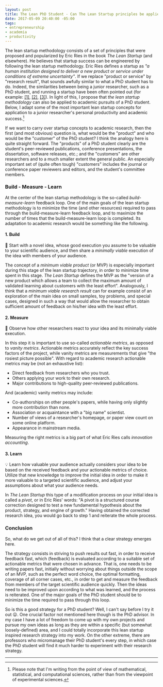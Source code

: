 ```yaml
---
layout: post
title: The Lean PhD Student - Can The Lean Startup principles be applied to personal productivity in graduate school?
date: 2017-05-09 20:40:00 -05:00
tags:
- entrepreneurship
- academia
- productivity
---
```


The lean startup methodology consists of a set of principles that were proposed and popularized by Eric Ries in the book *The Lean Startup* (and elsewhere). He believes that startup success can be engineered by following the lean startup methodology. Eric Ries defines a startup as *"a human institution designed to deliver a new product or service under conditions of extreme uncertainty"*. If we replace "product or service" by "research result", that sounds awfully similar to what a PhD student has to do. Indeed, the similarities between being a junior researcher, such as a PhD student, and running a startup have been often pointed out (for example: [[1]](http://pgbovine.net/research-and-startup.htm), [[2]](http://www.bench2business.com/5-ways-start-up-life-is-similar-to-academia/), [[3]](https://pragmaticstartup.wordpress.com/2011/02/21/similarities-between-an-entrepreneur-and-an-academic/)). In light of this, I propose that *the lean startup methodology* can also be applied to academic pursuits of a PhD student. Below, I adapt some of the most important lean startup concepts for application to a junior researcher's personal productivity and academic success.[^nonexperimental]

If we want to carry over startup concepts to academic research, then the first (and most obvious) question is, what would be the "product" and who would be the "customer" of the PhD student? I think the analogy here is quite straight forward. The "products" of a PhD student clearly are the student's peer-reviewed publications, conference presentations, the dissertation, software releases, etc.; and the "customers" are other researchers and to a much smaller extent the general public. An especially important set of (quite often tough) "customers" includes the journal or conference paper reviewers and editors, and the student's committee members.

### Build - Measure - Learn

At the center of the lean startup methodology is the so-called *build-measure-learn* feedback loop. One of the main goals of the lean startup methodology is to minimize the time (and other resources) required to pass through the build-measure-learn feedback loop, and to maximize the number of times that the build-measure-learn loop is completed. Its adaptation to academic research would be something like the following.

#### 1. Build

:hammer: Start with a novel idea, whose good execution you assume to be valuable to your scientific audience, and then share a *minimally viable* execution of the idea with members of your audience.

The concept of a *minimum viable product* (or MVP) is especially important during this stage of the lean startup trajectory, in order to minimize time spent in this stage. *The Lean Startup* defines the MVP as the "version of a new product which allows a team to collect the maximum amount of validated learning about customers with the least effort". Analogously, I think that a *minimum viable research result* can for example consist of an exploration of the main idea on small samples, toy problems, and special cases, designed in such a way that would allow the researcher to obtain sufficient amount of feedback on his/her idea with the least effort.

#### 2. Measure

:triangular_ruler: Observe how other researchers react to your idea and its minimally viable execution.

In this step it is important to use so-called *actionable metrics*, as opposed to *vanity metrics*. Actionable metrics accurately reflect the key success factors of the project, while vanity metrics are measurements that give "the rosiest picture possible". With regard to academic research actionable metrics may be (not an exhaustive list):

* Direct feedback from researchers who you trust.
* Others applying your work to their own research.
* Major contributions to high-quality peer-reviewed publications.

And (academic) vanity metrics may include:

* Co-authorships on other people's papers, while having only slightly more contribution than none.
* Association or acquaintance with a "big name" scientist.
* Number of views of a researcher's homepage, or paper view count on some online platform.
* Appearance in mainstream media.

Measuring the right metrics is a big part of what Eric Ries calls *innovation accounting*.

#### 3. Learn

:bulb: Learn how valuable your audience actually considers your idea to be based on the received feedback and your actionable metrics of choice. Utilize that new knowledge to improve the initial idea in order to make it more valuable to a targeted scientific audience, and adjust your assumptions about what your audience needs.

In *The Lean Startup* this type of a modification process on your initial idea is called a *pivot*, or in Eric Ries' words: "A pivot is a structured course correction designed to test a new fundamental hypothesis about the product, strategy, and engine of growth." Having obtained the corrected research idea, you would go back to step 1 and reiterate the whole process.

### Conclusion

So, what do we get out of all of this? I think that a clear strategy emerges here.

The strategy consists in striving to push results out fast, in order to receive feedback fast, which (feedback) is evaluated according to a suitable set of actionable metrics that were chosen in advance. That is, one needs to be writing papers fast, initially without worrying about things outside the scope of an MVP, such as the perfect word choice, the optimal formatting, coverage of all corner cases, etc., in order to get and measure the feedback from members of the target scientific audience quickly. Then the ideas need to be improved upon according to what was learned, and the process is reiterated. One of the major goals of the PhD student should be to minimize the time required to pass through this loop.

So is this a good strategy for a PhD student? Well, I can't say before I try it out :stuck_out_tongue:. One crucial factor not mentioned here though is the PhD advisor. In my case I have a lot of freedom to come up with my own projects and pursue my own ideas as long as they are within a specific (but somewhat loosely-defined) area, and I could totally incorporate this lean startup inspired research strategy into my work. On the other extreme, there are professors who micromanage their PhD student's every step, in which case the PhD student will find it much harder to experiment with their research strategy.

----------------------------------
[^nonexperimental]: Please note that I'm writing from the point of view of mathematical, statistical, and computational sciences, rather than from the viewpoint of experimental sciences.

